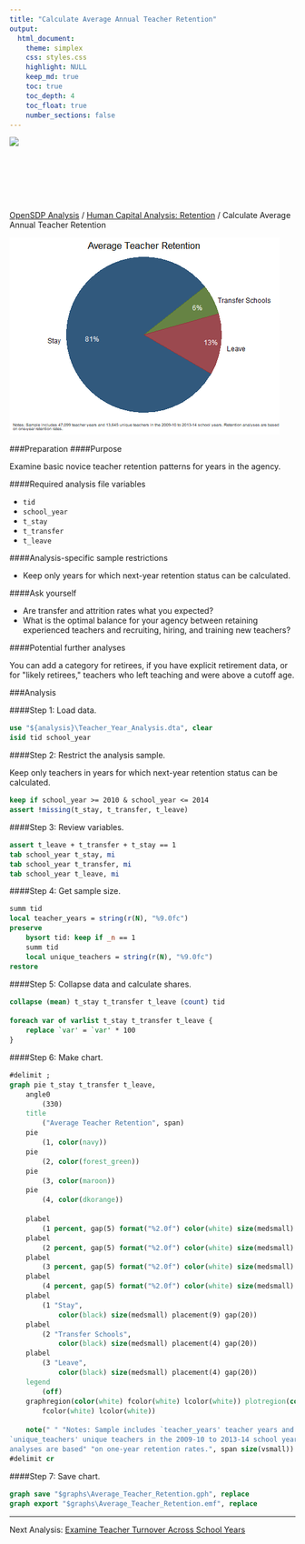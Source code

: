 ```yaml
---
title: "Calculate Average Annual Teacher Retention"
output: 
  html_document:
    theme: simplex
    css: styles.css
    highlight: NULL
    keep_md: true
    toc: true
    toc_depth: 4
    toc_float: true
    number_sections: false
---
```







<div class="navbar navbar-default navbar-fixed-top" id="logo">
<div class="container">
<img src="OpenSDP-Banner_crimson.jpg" style="display: block; margin: 0 auto; height: 115px;">
</div>
</div>

[OpenSDP Analysis](http://opensdp.github.io/analysis) / [Human Capital Analysis: Retention](Human_Capital_Analysis_Retention.html) / Calculate Average Annual Teacher Retention

![](Average_Annual_Teacher_Retention.png)

###Preparation
####Purpose

Examine basic novice teacher retention patterns for years in the agency.

####Required analysis file variables

 - `tid`
 - `school_year`
 - `t_stay`
 - `t_transfer`
 - `t_leave`


####Analysis-specific sample restrictions

 - Keep only years for which next-year retention status can be calculated.


####Ask yourself

 - Are transfer and attrition rates what you expected?
 - What is the optimal balance for your agency between retaining experienced teachers and recruiting, hiring, and training new teachers?


####Potential further analyses

You can add a category for retirees, if you have explicit retirement data, or for "likely retirees," teachers who left teaching and were above a cutoff age.

###Analysis

####Step 1: Load data.


```stata
use "${analysis}\Teacher_Year_Analysis.dta", clear
isid tid school_year
```


####Step 2: Restrict the analysis sample.

Keep only teachers in years for which next-year retention status can be calculated.


```stata
keep if school_year >= 2010 & school_year <= 2014 
assert !missing(t_stay, t_transfer, t_leave)
```


####Step 3: Review variables.


```stata
assert t_leave + t_transfer + t_stay == 1
tab school_year t_stay, mi
tab school_year t_transfer, mi
tab school_year t_leave, mi
```


####Step 4: Get sample size.


```stata
summ tid
local teacher_years = string(r(N), "%9.0fc")
preserve
	bysort tid: keep if _n == 1
	summ tid
	local unique_teachers = string(r(N), "%9.0fc")
restore
```


####Step 5: Collapse data and calculate shares.


```stata
collapse (mean) t_stay t_transfer t_leave (count) tid

foreach var of varlist t_stay t_transfer t_leave {
	replace `var' = `var' * 100
}
```


####Step 6: Make chart.


```stata
#delimit ;
graph pie t_stay t_transfer t_leave, 
	angle0
		(330) 
	title
		("Average Teacher Retention", span) 
	pie
		(1, color(navy)) 
	pie
		(2, color(forest_green)) 
	pie
		(3, color(maroon)) 		
	pie 
		(4, color(dkorange))
	
	plabel
		(1 percent, gap(5) format("%2.0f") color(white) size(medsmall) placement(3)) 
	plabel
		(2 percent, gap(5) format("%2.0f") color(white) size(medsmall) placement(0)) 
	plabel
		(3 percent, gap(5) format("%2.0f") color(white) size(medsmall) placement(3)) 
	plabel
		(4 percent, gap(5) format("%2.0f") color(white) size(medsmall) placement(3)) 
	plabel
		(1 "Stay", 
			color(black) size(medsmall) placement(9) gap(20))  
	plabel
		(2 "Transfer Schools", 
			color(black) size(medsmall) placement(4) gap(20))  
	plabel
		(3 "Leave",
			color(black) size(medsmall) placement(4) gap(20)) 
	legend
		(off) 
	graphregion(color(white) fcolor(white) lcolor(white)) plotregion(color(white) 
		fcolor(white) lcolor(white))
		
	note(" " "Notes: Sample includes `teacher_years' teacher years and
`unique_teachers' unique teachers in the 2009-10 to 2013-14 school years. Retention
analyses are based" "on one-year retention rates.", span size(vsmall)) ; 
#delimit cr
```


####Step 7: Save chart.


```stata
graph save "$graphs\Average_Teacher_Retention.gph", replace
graph export "$graphs\Average_Teacher_Retention.emf", replace
```


---

Next Analysis: [Examine Teacher Turnover Across School Years](Teacher_Turnover_by_School_Year.html)
